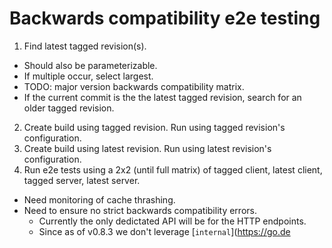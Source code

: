 # Backwards compatibility e2e testing

1. Find latest tagged revision(s). 
  - Should also be parameterizable.
  - If multiple occur, select largest. 
  - TODO: major version backwards compatibility matrix.
  - If the current commit is the the latest tagged revision, search for an older tagged revision.
2. Create build using tagged revision. Run using tagged revision's configuration.
3. Create build using latest revision. Run using latest revision's configuration.
4. Run e2e tests using a 2x2 (until full matrix) of tagged client, latest client, tagged server, latest server.
  - Need monitoring of cache thrashing.
  - Need to ensure no strict backwards compatibility errors. 
    - Currently the only dedictated API will be for the HTTP endpoints.
    - Since as of v0.8.3 we don't leverage [`internal`](https://go.de
